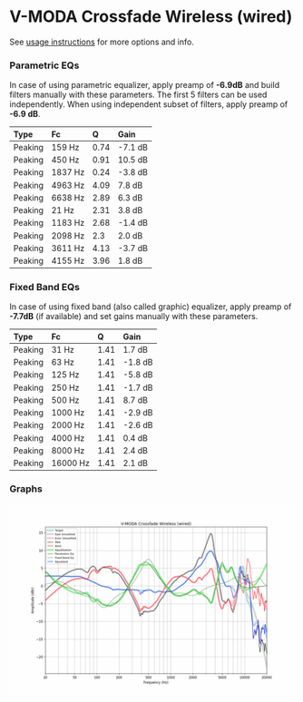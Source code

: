 # V-MODA Crossfade Wireless (wired)
See [usage instructions](https://github.com/jaakkopasanen/AutoEq#usage) for more options and info.

### Parametric EQs
In case of using parametric equalizer, apply preamp of **-6.9dB** and build filters manually
with these parameters. The first 5 filters can be used independently.
When using independent subset of filters, apply preamp of **-6.9 dB**.

| Type    | Fc      |    Q | Gain    |
|:--------|:--------|:-----|:--------|
| Peaking | 159 Hz  | 0.74 | -7.1 dB |
| Peaking | 450 Hz  | 0.91 | 10.5 dB |
| Peaking | 1837 Hz | 0.24 | -3.8 dB |
| Peaking | 4963 Hz | 4.09 | 7.8 dB  |
| Peaking | 6638 Hz | 2.89 | 6.3 dB  |
| Peaking | 21 Hz   | 2.31 | 3.8 dB  |
| Peaking | 1183 Hz | 2.68 | -1.4 dB |
| Peaking | 2098 Hz | 2.3  | 2.0 dB  |
| Peaking | 3611 Hz | 4.13 | -3.7 dB |
| Peaking | 4155 Hz | 3.96 | 1.8 dB  |

### Fixed Band EQs
In case of using fixed band (also called graphic) equalizer, apply preamp of **-7.7dB**
(if available) and set gains manually with these parameters.

| Type    | Fc       |    Q | Gain    |
|:--------|:---------|:-----|:--------|
| Peaking | 31 Hz    | 1.41 | 1.7 dB  |
| Peaking | 63 Hz    | 1.41 | -1.8 dB |
| Peaking | 125 Hz   | 1.41 | -5.8 dB |
| Peaking | 250 Hz   | 1.41 | -1.7 dB |
| Peaking | 500 Hz   | 1.41 | 8.7 dB  |
| Peaking | 1000 Hz  | 1.41 | -2.9 dB |
| Peaking | 2000 Hz  | 1.41 | -2.6 dB |
| Peaking | 4000 Hz  | 1.41 | 0.4 dB  |
| Peaking | 8000 Hz  | 1.41 | 2.4 dB  |
| Peaking | 16000 Hz | 1.41 | 2.1 dB  |

### Graphs
![](./V-MODA%20Crossfade%20Wireless%20(wired).png)